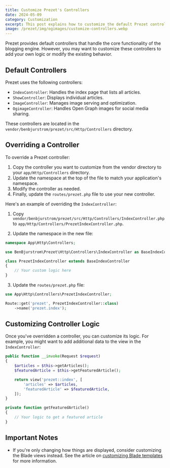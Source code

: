 ```yaml
---
title: Customize Prezet's Controllers
date: 2024-05-09
category: Customization
excerpt: This post explains how to customize the default Prezet controllers.
image: /prezet/img/ogimages/customize-controllers.webp
---
```


Prezet provides default controllers that handle the core functionality of the blogging engine. However, you may want to customize these controllers to add your own logic or modify the existing behavior.

## Default Controllers

Prezet uses the following controllers:

- `IndexController`: Handles the index page that lists all articles.
- `ShowController`: Displays individual articles.
- `ImageController`: Manages image serving and optimization.
- `OgimageController`: Handles Open Graph images for social media sharing.

These controllers are located in the `vendor/benbjurstrom/prezet/src/Http/Controllers` directory.

## Overriding a Controller

To override a Prezet controller:

1. Copy the controller you want to customize from the vendor directory to your `app/Http/Controllers` directory.
2. Update the namespace at the top of the file to match your application's namespace.
3. Modify the controller as needed.
4. Finally, update the `routes/prezet.php` file to use your new controller.

Here's an example of overriding the `IndexController`:

1. Copy `vendor/benbjurstrom/prezet/src/Http/Controllers/IndexController.php` to `app/Http/Controllers/PrezetIndexController.php`.

2. Update the namespace in the new file:

```php
namespace App\Http\Controllers;

use BenBjurstrom\Prezet\Http\Controllers\IndexController as BaseIndexController;

class PrezetIndexController extends BaseIndexController
{
    // Your custom logic here
}
```

3. Update the `routes/prezet.php` file:

```php
use App\Http\Controllers\PrezetIndexController;

Route::get('prezet', PrezetIndexController::class)
    ->name('prezet.index');
```

## Customizing Controller Logic

Once you've overridden a controller, you can customize its logic. For example, you might want to add additional data to the view in the `IndexController`:

```php
public function __invoke(Request $request)
{
    $articles = $this->getArticles();
    $featuredArticle = $this->getFeaturedArticle();

    return view('prezet::index', [
        'articles' => $articles,
        'featuredArticle' => $featuredArticle,
    ]);
}

private function getFeaturedArticle()
{
    // Your logic to get a featured article
}
```

## Important Notes

- If you're only changing how things are displayed, consider customizing the Blade views instead. See the article on [customizing Blade templates](link-to-blade-customization-article) for more information.
